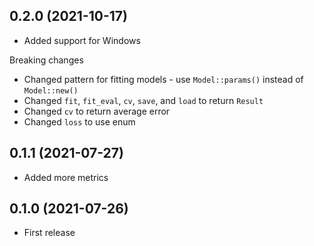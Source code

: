 ## 0.2.0 (2021-10-17)

- Added support for Windows

Breaking changes

- Changed pattern for fitting models - use `Model::params()` instead of `Model::new()`
- Changed `fit`, `fit_eval`, `cv`, `save`, and `load` to return `Result`
- Changed `cv` to return average error
- Changed `loss` to use enum

## 0.1.1 (2021-07-27)

- Added more metrics

## 0.1.0 (2021-07-26)

- First release

